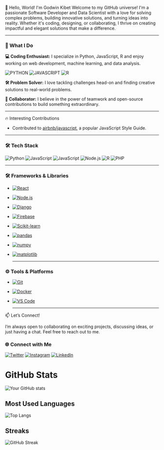 👋 Hello, World! I'm Godwin Kibet
Welcome to my GitHub universe! I'm a passionate Software Developer and Data Scientist with a love for solving complex problems, building innovative solutions, and turning ideas into reality. Whether it's coding, designing, or collaborating, I thrive on creating impactful and elegant solutions that make a difference.

---
 
### 🚀 What I Do

**💻 Coding Enthusiast:** I specialize in Python, JavaScript, R and enjoy working on web development, machine learning, and data analysis.

![PYTHON](https://img.shields.io/badge/PYTHON-3776AB?style=for-the-badge&logo=python&logoColor=white) ![JAVASCRIPT](https://img.shields.io/badge/JAVASCRIPT-F7DF1E?style=for-the-badge&logo=javascript&logoColor=black) ![R](https://img.shields.io/badge/R-276DC3?style=for-the-badge&logo=r&logoColor=white)

**🛠️ Problem Solver:** I love tackling challenges head-on and finding creative solutions to real-world problems.

**🤝 Collaborator:** I believe in the power of teamwork and open-source contributions to build something extraordinary.

---
 🔥 Interesting Contributions

- Contributed to [airbnb/javascript](https://github.com/airbnb/javascript), a popular JavaScript Style Guide.

***

### 🛠️ Tech Stack

![Python](https://img.shields.io/badge/python-3776AB?style=for-the-badge&logo=python&logoColor=white)
![JavaScript](https://img.shields.io/badge/javascript-F7DF1E?style=for-the-badge&logo=javascript&logoColor=black)
![JavaScript](https://img.shields.io/badge/javascript-F7DF1E?style=for-the-badge&logo=javascript&logoColor=black)
![Node.js](https://img.shields.io/badge/node.js-339933?style=for-the-badge&logo=node-dot-js&logoColor=white)
![R](https://img.shields.io/badge/R-276DC3?logo=r&logoColor=white&style=for-the-badge) 
![PHP](https://img.shields.io/badge/PHP-777BB4?logo=php&logoColor=white&style=for-the-badge)

***

### 🛠️ Frameworks & Libraries

- [![React](https://img.shields.io/badge/react-61DAFB?style=for-the-badge&logo=react&logoColor=black)](https://reactjs.org/)
- [![Node.js](https://img.shields.io/badge/node.js-339933?style=for-the-badge&logo=node-dot-js&logoColor=white)](https://nodejs.org/)
- [![Django](https://img.shields.io/badge/django-092E20?style=for-the-badge&logo=django&logoColor=white)](https://www.djangoproject.com/)
- [![Firebase](https://img.shields.io/badge/firebase-FFCA28?style=for-the-badge&logo=firebase&logoColor=black)](https://firebase.google.com/)
- [![Scikit-learn](https://img.shields.io/badge/scikit--learn-F7931E?style=for-the-badge&logo=scikit-learn&logoColor=white)](https://scikit-learn.org/)
- [![pandas](https://img.shields.io/badge/pandas-150458?style=for-the-badge&logo=pandas&logoColor=white)](https://pandas.pydata.org/)
- [![numpy](https://img.shields.io/badge/numpy-013243?style=for-the-badge&logo=numpy&logoColor=white)](https://numpy.org/)
- [![matplotlib](https://img.shields.io/badge/matplotlib-11557C?style=for-the-badge&logo=matplotlib&logoColor=white)](https://matplotlib.org/)

   ---

### ⚙️ Tools & Platforms

- [![Git](https://img.shields.io/badge/git-F05032?style=for-the-badge&logo=git&logoColor=white)](https://git-scm.com/)
- [![Docker](https://img.shields.io/badge/docker-2496ED?style=for-the-badge&logo=docker&logoColor=white)](https://www.docker.com/)
- [![VS Code](https://img.shields.io/badge/vs%20code-007ACC?style=for-the-badge&logo=visual-studio-code&logoColor=white)](https://code.visualstudio.com/)

  ---

📫 Let’s Connect!

I’m always open to collaborating on exciting projects, discussing ideas, or just having a chat. Feel free to reach out to me.
### 🌐 Connect with Me

[![Twitter](https://img.shields.io/badge/TWITTER-1DA1F2?style=for-the-badge&logo=twitter&logoColor=white)](https://x.com/FlynnGoodie)
[![Instagram](https://img.shields.io/badge/INSTAGRAM-E4405F?style=for-the-badge&logo=instagram&logoColor=white)](https://instagram.com/godwinkibette)
[![LinkedIn](https://img.shields.io/badge/LINKEDIN-0077B5?style=for-the-badge&logo=linkedin&logoColor=white)](https://linkedin.com/in/godwinkibet)
# GitHub Stats

![Your GitHub stats](https://github-readme-stats.vercel.app/api?username=YegonGodwin&show_icons=true&theme=radical)

## Most Used Languages

![Top Langs](https://github-readme-stats.vercel.app/api/top-langs/?username=YegonGodwin&layout=compact)

## Streaks

![GitHub Streak](https://github-readme-streak-stats.herokuapp.com/?user=YegonGodwin&theme=radical)
<!---
YegonGodwin/YegonGodwin is a ✨ special ✨ repository because its `README.md` (this file) appears on your GitHub profile.
You can click the Preview link to take a look at your changes.
--->
